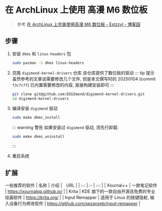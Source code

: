 # 在 ArchLinux 上使用 高漫 M6 数位板
> 参考 [在 ArchLinux 上完美使用高漫 M6 数位板 - Eslzzyl - 博客园](https://www.cnblogs.com/eslzzyl/p/18166553)

## 步骤
1. 安装 `dkms` 和 `linux-headers` 包
    ```sh
    sudo pacman -S dkms linux-headers
    ```

2. 克隆 `digimend-kernel-drivers` 仓库
    该仓库提供了数位板的驱动
    ::: tip 提示
    虽然参考的文章说需要修改几个文件, 但是本文撰写时的 20250104 (commit `f3c7c7f`) 已内置需要修改的内容, 直接构建安装即可
    :::
    ```sh
    git clone git@github.com:DIGImend/digimend-kernel-drivers.git
    cd digimend-kernel-drivers
    ```

3. 编译安装 `digimend` 驱动
    ```sh
    sudo make dkms_install
    ```
    ::: warning 警告
    如果安装过 `digimend` 驱动, 须先行卸载:
    ```sh
    sudo make dkms_uninstall
    ```
    :::

4. 重启系统


## 扩展
一些推荐的软件
| 名称 | 介绍 |　URL |
| :-: | :- | :-: |
| Xournal++ | 一款笔记软件 | <https://xournalpp.github.io/> |
| Krita | KDE 旗下的一款自由开源且免费的专业绘画软件 | <https://krita.org/> |
| Input Remapper | 适用于 Linux 的按键隐射, 输入设备行为修改软件 | <https://github.com/sezanzeb/input-remapper> |
